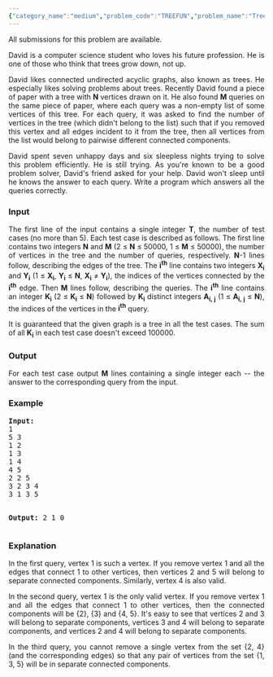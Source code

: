 ```yaml
---
{"category_name":"medium","problem_code":"TREEFUN","problem_name":"Tree Fun","languages_supported":{"0":"C","1":"CPP 4.9.2","2":"CPP14","3":"JAVA"},"max_timelimit":1,"source_sizelimit":50000,"problem_author":"gennady.korotkevich","problem_tester":"gamabunta","date_added":"18-10-2012","tags":{"0":"cook27","1":"gennady","2":"graph","3":"lca"},"time":{"view_start_date":1350845139,"submit_start_date":1350845139,"visible_start_date":1350845041,"end_date":1735669800},"layout":"problem"}
---
```

<span class="solution-visible-txt">All submissions for this problem are available.</span><p style="text-align:justify">David is a computer science student who loves his future profession. He is one of those who think that trees grow down, not up.</p>
<p style="text-align:justify">David likes connected undirected acyclic graphs, also known as trees. He especially likes solving problems about trees. Recently David found a piece of paper with a tree with <b>N</b> vertices drawn on it. He also found <b>M</b> queries on the same piece of paper, where each query was a non-empty list of some vertices of this tree. For each query, it was asked to find the number of vertices in the tree (which didn't belong to the list) such that if you removed this vertex and all edges incident to it from the tree, then all vertices from the list would belong to pairwise different connected components.</p>
<p style="text-align:justify">David spent seven unhappy days and six sleepless nights trying to solve this problem efficiently. He is still trying. As you're known to be a good problem solver, David's friend asked for your help. David won't sleep until he knows the answer to each query. Write a program which answers all the queries correctly.</p>
<h3>Input</h3>
<p style="text-align:justify">The first line of the input contains a single integer <b>T</b>, the number of test cases (no more than 5). Each test case is described as follows. The first line contains two integers <b>N</b> and <b>M</b> (2 ≤ <b>N</b> ≤ 50000, 1 ≤ <b>M</b> ≤ 50000), the number of vertices in the tree and the number of queries, respectively. <b>N</b>-1 lines follow, describing the edges of the tree. The <b>i<sup>th</sup></b> line contains two integers <b>X<sub>i</sub></b> and <b>Y<sub>i</sub></b> (1 ≤ <b>X<sub>i</sub></b>, <b>Y<sub>i</sub></b> ≤ <b>N</b>, <b>X<sub>i</sub></b> ≠ <b>Y<sub>i</sub></b>), the indices of the vertices connected by the <b>i<sup>th</sup></b> edge. Then <b>M</b> lines follow, describing the queries. The <b>i<sup>th</sup></b> line contains an integer <b>K<sub>i</sub></b> (2 ≤ <b>K<sub>i</sub></b> ≤ <b>N</b>) followed by <b>K<sub>i</sub></b> distinct integers <b>A<sub>i, j</sub></b> (1 ≤ <b>A<sub>i, j</sub></b> ≤ <b>N</b>), the indices of the vertices in the <b>i<sup>th</sup></b> query.</p>
<p style="text-align:justify">It is guaranteed that the given graph is a tree in all the test cases. The sum of all <b>K<sub>i</sub></b> in each test case doesn't exceed 100000.</p>
<h3>Output</h3>
<p style="text-align:justify">For each test case output <b>M</b> lines containing a single integer each -- the answer to the corresponding query from the input.</p>
<h3>Example</h3>
<pre>
<b>Input:</b>
1
5 3
1 2
1 3
1 4
4 5
2 2 5
3 2 3 4
3 1 3 5

<b>Output:</b>
2
1
0
</pre><h3>Explanation</h3>
<p style="text-align:justify">In the first query, vertex 1 is such a vertex. If you remove vertex 1 and all the edges that connect 1 to other vertices, then vertices 2 and 5 will belong to separate connected components. Similarly, vertex 4 is also valid.</p>
<p style="text-align:justify">In the second query, vertex 1 is the only valid vertex. If you remove vertex 1 and all the edges that connect 1 to other vertices, then the connected components will be {2}, {3} and {4, 5}. It's easy to see that vertices 2 and 3 will belong to separate components, vertices 3 and 4 will belong to separate components, and vertices 2 and 4 will belong to separate components.</p>
<p style="text-align:justify">In the third query, you cannot remove a single vertex from the set {2, 4} (and the corresponding edges) so that any pair of vertices from the set {1, 3, 5} will be in separate connected components.</p>
